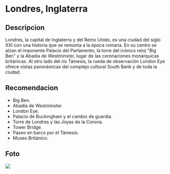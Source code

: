 # Londres, Inglaterra 

## Descripcion

Londres, la capital de Inglaterra y del Reino Unido, es una ciudad del siglo XXI con una historia que se remonta a la época romana. En su centro se alzan el imponente Palacio del Parlamento, la torre del icónico reloj "Big Ben" y la Abadía de Westminster, lugar de las coronaciones monárquicas británicas. Al otro lado del río Támesis, la rueda de observación London Eye ofrece vistas panorámicas del complejo cultural South Bank y de toda la ciudad. 

## Recomendacion

- Big Ben.
- Abadía de Westminster.
- London Eye.
- Palacio de Buckingham y el cambio de guardia.
- Torre de Londres y las Joyas de la Corona.
- Tower Bridge.
- Paseo en barco por el Támesis.
- Museo Británico.

## Foto

![](https://static.eldiario.es/clip/ac5016f6-7afd-43f8-9d87-f38c82e5a9f1_16-9-discover-aspect-ratio_default_0.jpg)